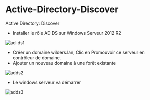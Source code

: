 # Active-Directory-Discover
Active Directory: Discover

- Installer le rôle AD DS sur Windows Serveur 2012 R2

![ad-ds1](https://github.com/JohanaJimenez1/Active-Directory-Discover/assets/137881601/4676c57a-bbea-4ce0-b7ff-0d9554cda7c1)

- Créer un domaine wilders.lan, Clic en Promouvoir ce serveur en contrôleur de domaine.
- Ajouter un nouveau domaine à une forêt existante

![adds2](https://github.com/JohanaJimenez1/Active-Directory-Discover/assets/137881601/a80da36a-9df8-45c2-9652-db32bd668b23)

- Le windows serveur va démarrer 

![adds3](https://github.com/JohanaJimenez1/Active-Directory-Discover/assets/137881601/4d1d70b5-f1b7-4ef4-8159-faca99e63c88)
